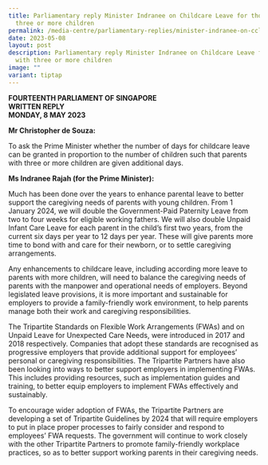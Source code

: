 ```yaml
---
title: Parliamentary reply Minister Indranee on Childcare Leave for those with
  three or more children
permalink: /media-centre/parliamentary-replies/minister-indranee-on-ccl-for-those-with-three-or-more-children/
date: 2023-05-08
layout: post
description: Parliamentary reply Minister Indranee on Childcare Leave for those
  with three or more children
image: ""
variant: tiptap
---
```

**FOURTEENTH PARLIAMENT OF SINGAPORE**  
**WRITTEN REPLY**  
**MONDAY, 8 MAY 2023**

**Mr Christopher de Souza:**

To ask the Prime Minister whether the number of days for childcare leave can be granted in proportion to the number of children such that parents with three or more children are given additional days.

**Ms Indranee Rajah (for the Prime Minister):**

Much has been done over the years to enhance parental leave to better support the caregiving needs of parents with young children. From 1 January 2024, we will double the Government-Paid Paternity Leave from two to four weeks for eligible working fathers. We will also double Unpaid Infant Care Leave for each parent in the child’s first two years, from the current six days per year to 12 days per year. These will give parents more time to bond with and care for their newborn, or to settle caregiving arrangements.

Any enhancements to childcare leave, including according more leave to parents with more children, will need to balance the caregiving needs of parents with the manpower and operational needs of employers. Beyond legislated leave provisions, it is more important and sustainable for employers to provide a family-friendly work environment, to help parents manage both their work and caregiving responsibilities.

The Tripartite Standards on Flexible Work Arrangements (FWAs) and on Unpaid Leave for Unexpected Care Needs, were introduced in 2017 and 2018 respectively. Companies that adopt these standards are recognised as progressive employers that provide additional support for employees’ personal or caregiving responsibilities. The Tripartite Partners have also been looking into ways to better support employers in implementing FWAs. This includes providing resources, such as implementation guides and training, to better equip employers to implement FWAs effectively and sustainably.

To encourage wider adoption of FWAs, the Tripartite Partners are developing a set of Tripartite Guidelines by 2024 that will require employers to put in place proper processes to fairly consider and respond to employees’ FWA requests. The government will continue to work closely with the other Tripartite Partners to promote family-friendly workplace practices, so as to better support working parents in their caregiving needs.